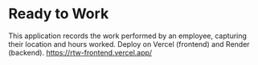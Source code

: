 # Ready to Work

This application records the work performed by an employee, capturing their location and hours worked. Deploy on Vercel (frontend) and Render (backend).
https://rtw-frontend.vercel.app/
